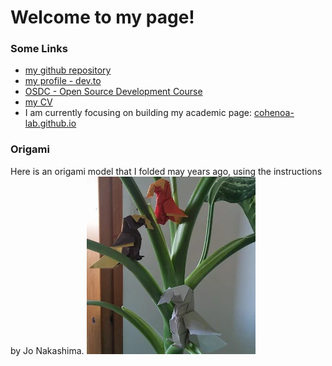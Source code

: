 # Welcome to my page!

### Some Links
* [my github repository](https://github.com/cohenoa/)
* [my profile - dev.to](https://dev.to/cohenoa/)
* [OSDC - Open Source Development Course](https://osdc.code-maven.com/)
* [my CV](/cv)
* I am currently focusing on building my academic page:  [cohenoa-lab.github.io](https://cohenoa-lab.github.io)

### Origami
Here is an origami model that I folded may years ago, using the instructions by Jo Nakashima.
![](logo.png)
